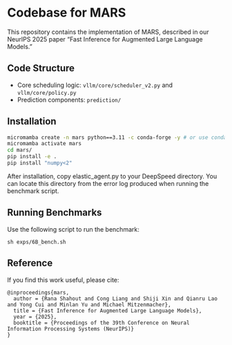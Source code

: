 # Codebase for MARS

This repository contains the implementation of MARS, described in our NeurIPS 2025 paper “Fast Inference for Augmented Large Language Models.” 

## Code Structure

* Core scheduling logic: `vllm/core/scheduler_v2.py` and `vllm/core/policy.py`
* Prediction components: `prediction/`

## Installation

```bash
micromamba create -n mars python==3.11 -c conda-forge -y # or use conda
micromamba activate mars
cd mars/
pip install -e .
pip install "numpy<2"
```

After installation, copy elastic_agent.py to your DeepSpeed directory.
You can locate this directory from the error log produced when running the benchmark script.

## Running Benchmarks

Use the following script to run the benchmark:

```
sh exps/6B_bench.sh
```

## Reference

If you find this work useful, please cite:

```
@inproceedings{mars,
  author = {Rana Shahout and Cong Liang and Shiji Xin and Qianru Lao and Yong Cui and Minlan Yu and Michael Mitzenmacher},
  title = {Fast Inference for Augmented Large Language Models},
  year = {2025},
  booktitle = {Proceedings of the 39th Conference on Neural Information Processing Systems (NeurIPS)}
}
```
